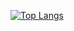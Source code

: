 [![Top Langs](https://github-readme-stats.vercel.app/api/top-langs/?username=OfficialPixelBrush&exclude_repo=4Bit-DTL-Computer,officialpixelbrush.github.io,Pok-dungeon-Discord-Theme-,FluffyPlatformer,smb1&layout=compact)](https://github.com/anuraghazra/github-readme-stats)
<!--[![PixelBrush.dev](https://pixelbrush.dev/images/embed.png)](https://pixelbrush.dev/)-->

